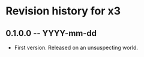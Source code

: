 # Revision history for x3

## 0.1.0.0 -- YYYY-mm-dd

* First version. Released on an unsuspecting world.
